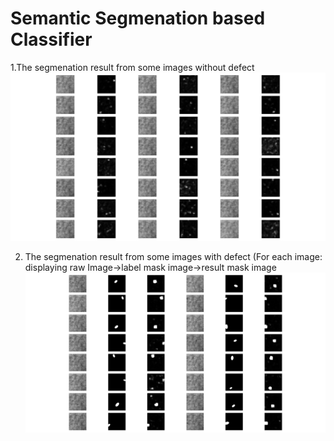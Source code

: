 # Semantic Segmenation based Classifier
1.The segmenation result from some images without defect
![](inference_segment_clean.png) 

2. The segmenation result from some images with defect (For each image: displaying raw Image->label mask image->result mask image
![](inference_segment_defect.png) 


